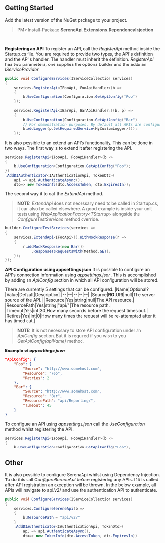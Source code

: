 ﻿## Getting Started
Add the latest version of the NuGet package to your project.
>PM> Install-Package **SereneApi.Extensions.DependencyInjection**

<br/>

**Registering an API**
To register an API, call the *RegisterApi* method inside the Startup.cs file. You are required to provide two types, the API's definition and the API's handler. The handler must inherit the definition.
*RegisterApi* has two parameters, one supplies the options builder and the adds an *IServiceProvider*
```csharp
public void ConfigureServices(IServiceCollection services)
{
	services.RegisterApi<IFooApi, FooApiHandler>(b =>
	{
		b.UseConfiguration(Configuration.GetApiConfig("Foo");
	});
	
	services.RegisterApi<IBarApi, BarApiHandler>((b, p) =>
	{
		b.UseConfiguration(Configuration.GetApiConfig("Bar");
		// For demonstration purposes. By default all APIs are configured to use ILoggerFactory.
		b.AddLogger(p.GetRequiredService<MyCustomLogger>());
	});
```
It is also possible to an extend an API's functionality. This can be done in two ways.
The first way is to extend it after registering the API.
```csharp
services.RegisterApi<IFooApi, FooApiHandler>(b =>
{
	b.UseConfiguration(Configuration.GetApiConfig("Foo");
})
.AddDIAuthenticator<IAuthenticationApi, TokenDto>(
    api => api.AuthenticateAsync(),
    dto=> new TokenInfo(dto.AccessToken, dto.ExpiresIn));
```
The second way it to call the *ExtendApi* method.
>**NOTE:** *ExtendApi* does not necessary need to be called in Startup.cs, it can also be called elsewhere. A good example is inside your unit tests using *WebApplicationFactory\<TStartup>* alongside the *ConfigureTestServices* method override.
```csharp
builder.ConfigureTestServices(services =>
{
	services.ExtendApi<IFooApi>().WithMockResponse(r =>
	{
		r.AddMockResponse(new Bar())
			.ResponseToRequestsWith(Method.GET);
	});
});
```
**API Configuration using appsettings.json**
It is possible to configure an API's connection information using *appsettings.json*. This is accomplished by adding an *ApiConfig* section in which all API configuration will be stored.

There are currently 5 settings that can be configured.
|Name|Optional?|Value|Default|Description|
|--|--|--|--|--|
|Source|**NO**|URI|null|The server source of the API.|
|Resource|Yes|string|null|The API resource.|
|ResourcePath|Yes|string|"api/"|The resource path.|
|Timeout|Yes|int|30|How many seconds before the request times out.|
|Retires|Yes|int|0|How many times the request will be re-attempted after it has timed out.|

>**NOTE:** It is not necessary to store API configuration under an *ApiConfig* section. But it is required if you wish to you *GetApiConfig(apiName)* method.

**Example of *appsettings.json***
```json
"ApiConfig": {
    "Foo": {
        "Source": "http://www.somehost.com",
        "Resource": "Foo",
        "Retries": 2
    },
    "Bar": {
        "Source": "http://www.somehost.com",
        "Resource": "Bar",
        "ResourcePath": "api/Reporting/",
        "Timeout": 45
    }
}
```
To configure an API using *appsettings.json* call the *UseConfiguration* method whilst registering the API.
```csharp
services.RegisterApi<IFooApi, FooApiHandler>(b =>
{
	b.UseConfiguration(Configuration.GetApiConfig("Foo");
```

## Other
It is also possible to configure SerenaApi whilst using Dependency Injection. To do this call *ConfigureSereneApi* before registering any APIs. If it is called after API registration an exception will be thrown. In the below example, all APIs will navigate to api/v2/ and use the authentication API to authenticate.
```csharp
public void ConfigureServices(IServiceCollection services)
{
	services.ConfigureSereneApi(b =>
	{
		b.ResourcePath = "api/v2/"
	}
	.AddDIAuthenticator<IAuthenticationApi, TokenDto>(
	    api => api.AuthenticateAsync(),
	    dto=> new TokenInfo(dto.AccessToken, dto.ExpiresIn));
```